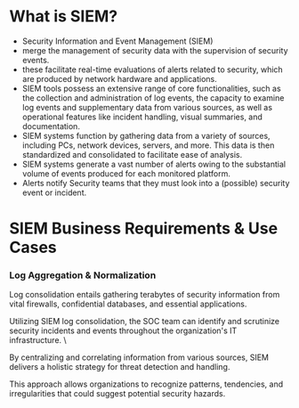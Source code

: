 # What is SIEM?
- Security Information and Event Management (SIEM)
- merge the management of security data with the supervision of security events.
- these facilitate real-time evaluations of alerts related to security, which are produced by network hardware and applications.
- SIEM tools possess an extensive range of core functionalities, such as the collection and administration of log events, the capacity to examine log events and supplementary data from various sources, as well as operational features like incident handling, visual summaries, and documentation.
- SIEM systems function by gathering data from a variety of sources, including PCs, network devices, servers, and more. This data is then standardized and consolidated to facilitate ease of analysis.
- SIEM systems generate a vast number of alerts owing to the substantial volume of events produced for each monitored platform.
- Alerts notify Security teams that they must look into a (possible) security event or incident.

# SIEM Business Requirements & Use Cases

### Log Aggregation & Normalization
Log consolidation entails gathering terabytes of security information from vital firewalls, confidential databases, and essential applications.

Utilizing SIEM log consolidation, the SOC team can identify and scrutinize security incidents and events throughout the organization's IT infrastructure. \

By centralizing and correlating information from various sources, SIEM delivers a holistic strategy for threat detection and handling.

This approach allows organizations to recognize patterns, tendencies, and irregularities that could suggest potential security hazards.